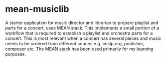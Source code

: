# mean-musiclib
A starter application for music director and librarian to prepare playlist and parts for a concert, uses MEAN stack.
This implements a small portion of a workflow that is required to establish a playlist and orchestra parts for a concert. 
This is most relevant when a concert has several pieces and music needs to be ordered from different souces e.g. imslp.org, publisher, 
composer etc. The MEAN stack has been used primarily for my learning purposes.
